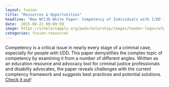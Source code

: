 ```yaml
---
layout: fusion
title: "Resources & Opportunities"
headline: "New NCCJD White Paper: Competency of Individuals with I/DD in the Criminal Justice System"
date:  2015-08-21 09:09:59
image: https://scholarsapply.org/pwdscholarship/images/header-logos/wfpwd-logo.png
categories: fusion-resources
---
```

Competency is a critical issue in nearly every stage of a criminal case, especially for people with I/DD. This paper demystifies the complex topic of competency by examining it from a number of different angles. Written as an education resource and advocacy tool for criminal justice professionals and disabilty advocates, the paper reveals challenges with the current comptency framework and suggests best practices and potential solutions. <a href="http://www.thearc.org/NCCJD/publications">Check it out</a>! 